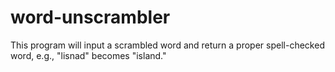 # word-unscrambler
This program will input a scrambled word and return a proper spell-checked word, e.g., "lisnad" becomes "island."
